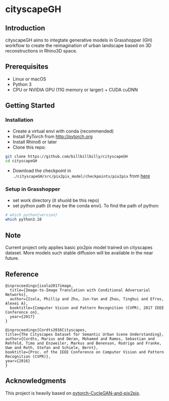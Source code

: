 # cityscapeGH

## Introduction
cityscapeGH aims to integtate generative models in Grasshopper (GH) workflow 
to create the reimagination of urban landscape based on 3D reconstructions in Rhino3D space. 

## Prerequisites
- Linux or macOS
- Python 3
- CPU or NVIDIA GPU (11G memory or larger) + CUDA cuDNN

## Getting Started
### Installation
- Create a virtual envi with conda (recommended)
- Install PyTorch from http://pytorch.org
- Install Rhino6 or later
- Clone this repo:
```bash
git clone https://github.com/billbillbilly/cityscapeGH
cd cityscapeGH
```
- Download the checkpoint in `./cityscapeGH/src/pix2pix_model/checkpoints/pix2pix` from [here](https://huggingface.co/xiaohaoy/cityscapes_pix2pix_512_1024/resolve/main/latest_net_G.pth?download=true)

### Setup in Grasshopper
- set work directory (it shuold be this repo)
- set python path (it may be the conda envi). To find the path of python:
```bash
# which python{version}
which python3.10
```

## Note
Current project only applies basic pix2pix model trained on cityscapes dataset.
More models such stable diffusion will be available in the near future.

## Reference
```
@inproceedings{isola2017image,
  title={Image-to-Image Translation with Conditional Adversarial Networks},
  author={Isola, Phillip and Zhu, Jun-Yan and Zhou, Tinghui and Efros, Alexei A},
  booktitle={Computer Vision and Pattern Recognition (CVPR), 2017 IEEE Conference on},
  year={2017}
}

@inproceedings{Cordts2016Cityscapes,
title={The Cityscapes Dataset for Semantic Urban Scene Understanding},
author={Cordts, Marius and Omran, Mohamed and Ramos, Sebastian and Rehfeld, Timo and Enzweiler, Markus and Benenson, Rodrigo and Franke, Uwe and Roth, Stefan and Schiele, Bernt},
booktitle={Proc. of the IEEE Conference on Computer Vision and Pattern Recognition (CVPR)},
year={2016}
}
```

## Acknowledgments
This project is heavily based on [pytorch-CycleGAN-and-pix2pix](https://github.com/junyanz/pytorch-CycleGAN-and-pix2pix).
